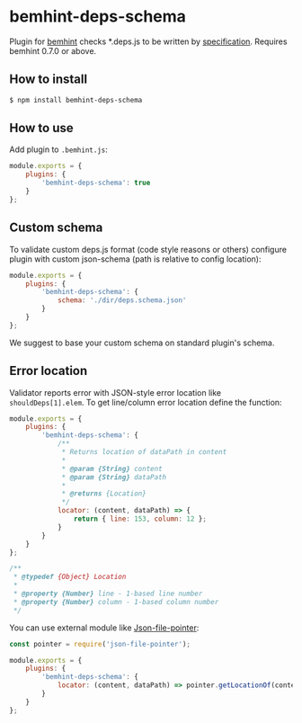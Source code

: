 # bemhint-deps-schema
Plugin for [bemhint](https://github.com/bemhint/bemhint) checks *.deps.js to be written by [specification](https://en.bem.info/technology/deps/about/). Requires bemhint 0.7.0 or above.

## How to install

```bash
$ npm install bemhint-deps-schema
```

## How to use

Add plugin to `.bemhint.js`:

```js
module.exports = {
    plugins: {
        'bemhint-deps-schema': true
    }
};
```

## Custom schema

To validate custom deps.js format (code style reasons or others) configure plugin with custom json-schema (path is relative to config location):

```js
module.exports = {
    plugins: {
        'bemhint-deps-schema': {
            schema: './dir/deps.schema.json'
        }
    }
};
```

We suggest to base your custom schema on standard plugin's schema.

## Error location

Validator reports error with JSON-style error location like `shouldDeps[1].elem`. To get line/column error location define the function:

```js
module.exports = {
    plugins: {
        'bemhint-deps-schema': {
            /**
             * Returns location of dataPath in content
             *
             * @param {String} content
             * @param {String} dataPath
             *
             * @returns {Location}
             */
            locator: (content, dataPath) => {
                return { line: 153, column: 12 };
            }
        }
    }
};

/**
 * @typedef {Object} Location
 *
 * @property {Number} line - 1-based line number
 * @property {Number} column - 1-based column number
 */
```

You can use external module like [Json-file-pointer](https://github.com/Vittly/json-file-pointer):

```js
const pointer = require('json-file-pointer');

module.exports = {
    plugins: {
        'bemhint-deps-schema': {
            locator: (content, dataPath) => pointer.getLocationOf(content, dataPath)
        }
    }
};
```
